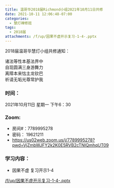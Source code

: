 ```yaml
---
title: 温哥华2018届Richmond小组2021年10月11日共修
date: 2021-10-11 12:06:48-07:00
categories:
  - 慧灯禅修班
tags:
  - 2018届
attachments: /f/up/因果不虚开示复习-1-4-.pptx
---
```

2018届温哥华慧灯小组共修通知：

诸法等性本基法界中\
自现圆满三身游舞力\
离障本来怙主龙钦巴\
祈请无垢光尊常护我  

### 时间：

2021年10月11日 星期一 下午6：30

### Zoom:

* 房间#：7789995278 
* 密码： 19621211
* <https://us02web.zoom.us/j/7789995278?pwd=VjZmbWJFY2k2K0E5RVB2cTNIQmhqUT09>

### 学习内容：

* 因果不虚 复习开示1-4

[/f/up/因果不虚开示复习-1-4-.pptx](https://s3.ap-northeast-1.wasabisys.com/hdcx/hdv/f/up/因果不虚开示复习-1-4-.pptx)
